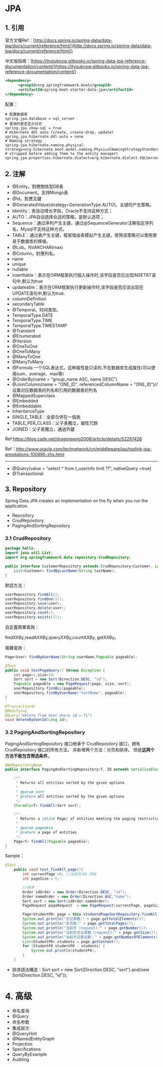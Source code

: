 # JPA


## 1. 引用

官方文檔Ref：[http://docs.spring.io/spring-data/data-jpa/docs/current/reference/html/](http://docs.spring.io/spring-data/data-jpa/docs/current/reference/html/)

中文版指南：[https://ityouknow.gitbooks.io/spring-data-jpa-reference-documentation/content/](https://ityouknow.gitbooks.io/spring-data-jpa-reference-documentation/content/)

```xml
<dependency>
      <groupId>org.springframework.boot</groupId>
      <artifactId>spring-boot-starter-data-jpa</artifactId>
</dependency>
```

配置：
```properties
# 配置数据库
spring.jpa.database = sql_server
# 查询时是否显示日志
spring.jpa.show-sql = true
# Hibernate ddl auto (create, create-drop, update)
spring.jpa.hibernate.ddl-auto = none
# Naming strategy
spring.jpa.hibernate.naming.physical-strategy=org.hibernate.boot.model.naming.PhysicalNamingStrategyStandardImpl
# stripped before adding them to the entity manager)
spring.jpa.properties.hibernate.dialect=org.hibernate.dialect.SQLServer2008Dialect
```

## 2. 注解

* @Entity。對應關係型DB表
* @Document。支持Mongo表
* @Id。對應主鍵
* @GeneratedValue(strategy=GenerationType.AUTO)。主键的产生策略。
* Identity：表自动增长字段，Oracle不支持这种方式；
 * AUTO：JPA自动选择合适的策略，是默认选项；
 * Sequence：通过序列产生主键，通过@SequenceGenerator注解指定序列名，Mysql不支持这种方式。
 * TABLE：通过表产生主键，框架借由表模拟产生主键，使用该策略可以使用更易于数据库的移植。
* @Lob。NVARCHAR(max)
* @Column。對應列名。
 * name
 * unique
 * nullable
 * inserttable：表示在ORM框架执行插入操作时,该字段是否应出现INSETRT语句中,默认为true
 * updateable：表示在ORM框架执行更新操作时,该字段是否应该出现在UPDATE语句中,默认为true.
 * columnDefinition
 * secondaryTable
* @Temporal。时间类型。
 * TemporalType.DATE
 * TemporalType.TIME
 * TemporalType.TIMESTAMP
* @Transient
* @Enumerated
* @Version
* @OneToOne
* @OneToMany
* @ManyToOne
* @ManyToMany
* @Formula 一个SQL表达式，这种属性是只读的,不在数据库生成属性(可以使用sum、average、max等)
* @OrderBy(name = "group_name ASC, name DESC")
* @JoinColumn(name = "ONE_ID", referencedColumnName = "ONE_ID")//设置对应数据表的列名和引用的数据表的列名 
* @MappedSuperclass
* @Embedded
* @Embeddable
* InheritanceType
 * SINGLE_TABLE：全部合併在一個表
 * TABLE_PER_CLASS：父子表獨立，屬性冗餘
 * JOINED：父子表獨立，通過外鍵


Ref:https://blog.csdn.net/dragonpeng2008/article/details/52297426

Ref：http://www.oracle.com/technetwork/cn/middleware/ias/toplink-jpa-annotations-100895-zhs.html

---

* @Query\(value = "select \* from t\_userinfo limit ?1", nativeQuery =true\)
* @Transactional

## 3. Repository

Spring Data JPA creates an implementation on the fly when you run the application.

* Repository
* CrudRepository
* PagingAndSortingRepository

### 3.1 CrudRepository

```java
package hello;
import java.util.List;
import org.springframework.data.repository.CrudRepository;

public interface CustomerRepository extends CrudRepository<Customer, Long> {
    List<Customer> findByLastName(String lastName);
}
```

默認方法：

```java
userRepository.findAll();
userRepository.findOne(1l);
userRepository.save(user);
userRepository.delete(user);
userRepository.count();
userRepository.exists(1l);
```

自定義簡單查詢：

findXXBy,readAXXBy,queryXXBy,countXXBy, getXXBy。

複雜查詢：

```java
Page<User> findByUserName(String userName,Pageable pageable);

@Test
public void testPageQuery() throws Exception {
    int page=1,size=10;
    Sort sort = new Sort(Direction.DESC, "id");
    Pageable pageable = new PageRequest(page, size, sort);
    userRepository.findALL(pageable);
    userRepository.findByUserName("testName", pageable);
}

@Transactional
@Modifying
@Query("delete from User where id = ?1")
void deleteByUserId(Long id);
```

### 3.2 PagingAndSortingRepository

PagingAndSortingRepository 接口继承于 CrudRepository 接口，拥有CrudRepository 接口的所有方法， 并新增两个方法：分页和排序。 但是**这两个方法不能包含筛选条件**。

```java
@NoRepositoryBean
public interface PagingAndSortingRepository<T, ID extends Serializable> extends CrudRepository<T, ID> {

    /**
     * Returns all entities sorted by the given options.
     * 
     * @param sort
     * @return all entities sorted by the given options
     */
    Iterable<T> findAll(Sort sort);

    /**
     * Returns a {@link Page} of entities meeting the paging restriction provided in the {@code Pageable} object.
     * 
     * @param pageable
     * @return a page of entities
     */
    Page<T> findAll(Pageable pageable);
}
```

Sample：

```java
@Test  
    public void test_findAll_page(){  
        int currentPage =0; //当前页从0 开始  
        int pageSize = 5;  

        //排序  
        Order idOrder = new Order(Direction.DESC, "id");  
        Order nameOrder = new Order(Direction.ASC,"name");  
        Sort sort = new Sort(idOrder,nameOrder);  
        PageRequest pageRequest  = new PageRequest(currentPage, pageSize, sort);  

        Page<StudentPO> page = this.studentdPageSortRepository.findAll(pageRequest);  
        System.out.println("总记录数:" + page.getTotalElements());  
        System.out.println("总页数:" + page.getTotalPages());  
        System.out.println("当前页（request):" + page.getNumber());  
        System.out.println("当前页总记录数（request):" + page.getSize());  
        System.out.println("当前页记录总数：" + page.getNumberOfElements());  
        List<StudentPO> students = page.getContent();  
        for (StudentPO studentPO : students) {  
            System.out.println(studentPO);  
        }  
    }
```

* 排序語法構造：Sort sort = new Sort\(Direction.DESC, "sort"\).and\(new Sort\(Direction.DESC, "id"\)\);

# 4. 高级

* 命名查询
* @Query
* 命名参数
* 集成层次
* @QueryHint
* @NamedEntityGraph
* Projection
* Specifications
* QueryByExample
* Auditing
